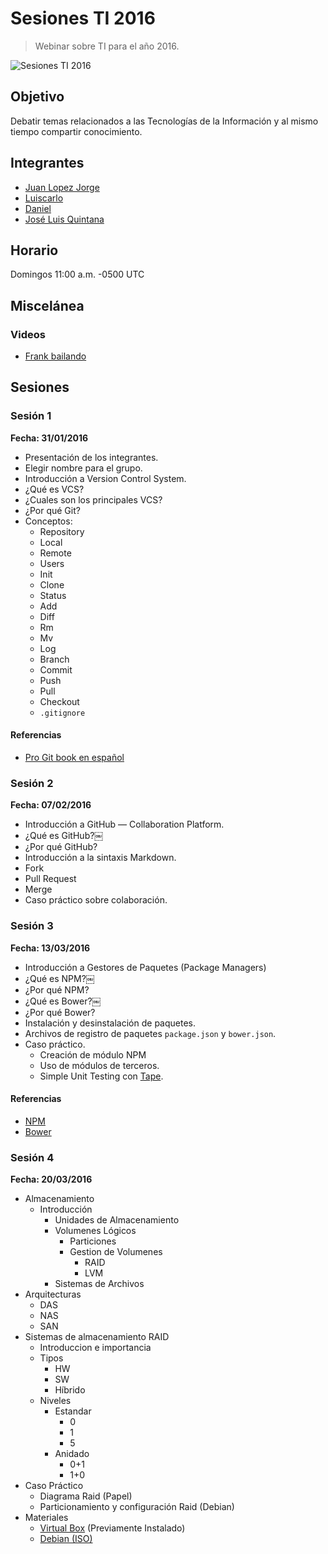 # Sesiones TI 2016
> Webinar sobre TI para el año 2016.

![Sesiones TI 2016](https://pbs.twimg.com/media/CahC6RdW4AAxVrQ.jpg:small)

## Objetivo
Debatir temas relacionados a las Tecnologías de la Información y al mismo tiempo compartir conocimiento.

## Integrantes
* [Juan Lopez Jorge](https://github.com/juanlopezdev)
* [Luiscarlo](https://github.com/winuxue)
* [Daniel](https://github.com/daguigonz)
* [José Luis Quintana](https://github.com/joseluisq)

## Horario
Domingos 11:00 a.m. -0500 UTC

## Miscelánea
### Videos
* [Frank bailando](https://www.facebook.com/groups/549989681795384/?fref=ts)

## Sesiones

### Sesión 1
**Fecha: 31/01/2016**

* Presentación de los integrantes.
* Elegir nombre para el grupo.
* Introducción a Version Control System.
* ¿Qué es VCS?
* ¿Cuales son los principales VCS?
* ¿Por qué Git?
* Conceptos:
  * Repository
  * Local
  * Remote
  * Users
  * Init
  * Clone
  * Status
  * Add
  * Diff
  * Rm
  * Mv
  * Log
  * Branch
  * Commit
  * Push
  * Pull
  * Checkout
  * `.gitignore`

#### Referencias
* [Pro Git book en español](https://git-scm.com/book/es/v1)

### Sesión 2
**Fecha: 07/02/2016**

* Introducción a GitHub — Collaboration Platform.
* ¿Qué es GitHub?￼
* ¿Por qué GitHub?
* Introducción a la sintaxis Markdown.
* Fork
* Pull Request
* Merge
* Caso práctico sobre colaboración.

### Sesión 3
**Fecha: 13/03/2016**
* Introducción a Gestores de Paquetes (Package Managers)
* ¿Qué es NPM?￼
* ¿Por qué NPM?
* ¿Qué es Bower?￼
* ¿Por qué Bower?
* Instalación y desinstalación de paquetes.
* Archivos de registro de paquetes `package.json` y `bower.json`.
* Caso práctico.
  * Creación de módulo NPM
  * Uso de módulos de terceros.
  * Simple Unit Testing con [Tape](https://github.com/substack/tape).

#### Referencias
* [NPM](https://www.npmjs.com/)
* [Bower](http://www.bower.io/)

### Sesión 4
**Fecha: 20/03/2016**
+ Almacenamiento
  - Introducción
    * Unidades de Almacenamiento
    * Volumenes Lógicos
      + Particiones
      + Gestion de Volumenes
        - RAID
        - LVM
    * Sistemas de Archivos
+ Arquitecturas
  - DAS
  - NAS
  - SAN
+ Sistemas de almacenamiento RAID
  - Introduccion e importancia
  - Tipos
    * HW
    * SW
    * Híbrido
  - Niveles
    * Estandar
      + 0
      + 1
      + 5
    * Anidado
      + 0+1
      + 1+0
+ Caso Práctico
  - Diagrama Raid (Papel)
  - Particionamiento y configuración Raid (Debian)
+ Materiales
  - [Virtual Box](https://www.virtualbox.org/wiki/Downloads) (Previamente Instalado)
  - [Debian (ISO)](http://caesar.acc.umu.se/debian-cd/8.3.0/amd64/iso-cd/debian-8.3.0-amd64-netinst.iso)
